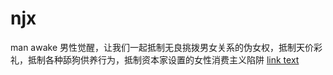 # njx
man awake
男性觉醒，让我们一起抵制无良挑拨男女关系的伪女权，抵制天价彩礼，抵制各种舔狗供养行为，抵制资本家设置的女性消费主义陷阱
[link text](URL 'http://njx.lanyintao.com')
